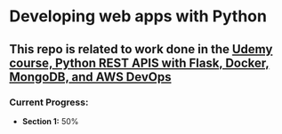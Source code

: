# Developing web apps with Python
This repo is related to work done in the [Udemy course, Python REST APIS with Flask, Docker, MongoDB, and AWS DevOps](https://www.udemy.com/course/python-rest-apis-with-flask-docker-mongodb-and-aws-devops/)
---
### Current Progress:
* **Section 1:** 50%
